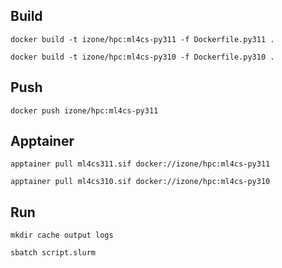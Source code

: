 ## Build
```docker build -t izone/hpc:ml4cs-py311 -f Dockerfile.py311 .```

```docker build -t izone/hpc:ml4cs-py310 -f Dockerfile.py310 .```

## Push
```docker push izone/hpc:ml4cs-py311```

## Apptainer
```apptainer pull ml4cs311.sif docker://izone/hpc:ml4cs-py311```

```apptainer pull ml4cs310.sif docker://izone/hpc:ml4cs-py310```



## Run
```mkdir cache output logs```

```sbatch script.slurm```


